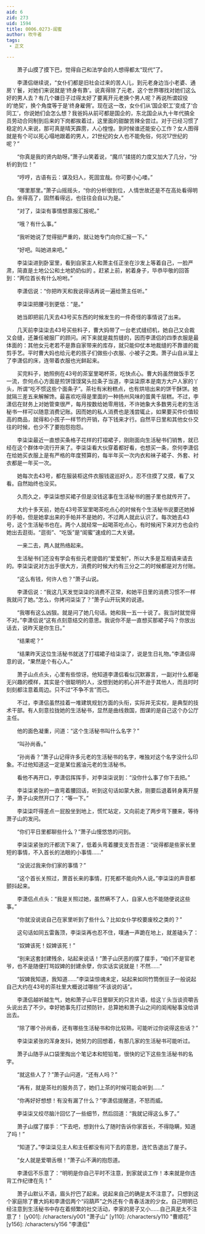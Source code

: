 ```yaml
---
aid: 6
zid: 273
uid: 1594
title: 0006.0273-闺蜜
author: 吹牛者
tags: 
 - 正文

---
```




　　萧子山摸了摸下巴，觉得自己和法学会的人想得都太“现代”了。

　　李潇侣继续说，“女仆们都是旧社会过来的苦人儿，到元老身边当小老婆、通房丫鬟，对她们来说就是‘终身有靠’。说真得除了元老，这个世界哪找对她们这么好的男人去？有几个嫌日子过得太好了要离开元老换个男人呢？再说所谓奴役的‘绝契’，换个角度等于是‘终身雇佣’。现在这一改，女仆们从‘国企职工’变成了‘合同工’，你说她们会怎么想？我爸妈从前可都是国企的，东北国企从九十年代搞全员劳动合同制到后来的下岗都挨着过，这里面的甜酸苦辣全尝过。对于已经习惯了稳定的人来说，那可真是晴天霹雳，人心惶惶。到时候谁还能安心工作？女人图得就是有个可以死心塌地跟着的男人，21世纪的女人也不能免俗，何况17世纪的呢？”

　　“你真是我的贤内助呀。”萧子山笑着说，“魔爪”揉搓的力度又加大了几分，“分析的到位！”

　　“哼哼，古语有云：谋及妇人，死固宜哉。你可要小心喽。”

　　“哪里那里。”萧子山摇摇头，“你的分析很到位，人情世故还是不在高处看得明白。坐得高了，固然看得远，也往往会自以为是。”

　　“对了，柒柒有事情想禀报汇报呢。”

　　“哦？有什么事。”

　　“我听她说了觉得挺严重的，就让她专门向你汇报一下。”

　　“好吧。叫她进来吧。”

　　李柒柒进到卧室里，看到自家主人和萧主任正坐在沙发上等着自己，一脸严肃，简直是土地公公和土地奶奶似的 。赶紧上前，躬着身子，毕恭毕敬的回答到：“两位首长有什么吩咐。”

　　李潇侣说：“你把昨天和我说得话再说一遍给萧主任听。”

　　李柒柒把腰弓到更低：“是。”

　　她当即把前几天去43号买东西的时候发生的一件奇怪的事情说了出来。

　　几天前李柒柒去43号买些料子，曹大妈带了一台老式缝纫机，她自己又会裁又会缝，还兼任被服厂的顾问。闲下来就是裁剪缝的，因而李潇侣的四季衣服是最体面的：其他女元老若不是靠自家带来的库存，就只能仰仗本地裁缝的不靠谱的裁剪手艺。平时曹大妈也给元老的孩子们做些小衣服、小被子之类。萧子山自从溜上了李潇侣的床，连带着衣服也光鲜起来。

　　买完料子，她照例在43号的茶室里喝杯茶，吃快点心。曹大妈虽然做饭手艺一流，奈何点心方面是煎饼馍馍窝头拉条子当道，李柒柒原本是南方大户人家的丫头，所谓“吃不惯这些个面条子”。茶社有米粉糕点，也有烘培出来的饼干酥饼。她就隔三差五来解解馋。最喜欢吃得是里面的一种扬州风味的蛋黄千层糕。不过，李潇侣在财务上对她管束很严，每月按数给她零用钱，不许她象大多数男元老的生活秘书一样可以随意消费记账。因而她的私人消费也是浅尝辄止，如果要买件价值较高的商品，就得和小孩子一样节约开销，存下钱来才行。自然平日里和其他女仆交往的时候，也少不了要抱怨抱怨。

　　李柒柒最近一直想买条格子花样的打褶裙子，刚刚面向生活秘书们销售，就已经在这个群体中流行开来了。李柒柒看大伙穿着都好看，也想买一条，奈何李潇侣在给她买衣服上是有严格的年度预算的，每半年买一次内衣和袜子裙子、外套、衬衣都是一年买一次。

　　她每次去43号，都在服装柜这件衣服钱逡巡好久，忍不住摸了又摸，看了又看。自然始终也没买。

　　久而久之，李柒柒想买裙子但是没钱这事在生活秘书的圈子里也就传开了。

　　大约十多天前，她在43号茶室里喝茶吃点心的时候有个生活秘书说要还她掉的手帕，但是她拿出来的手帕并不是她的，不过两人就此认识了。每次她去43号，这个生活秘书也在。两个人就经常一起喝茶吃点心，有时候闲下来对方也会约她出去逛街。“逛街”、“吃饭”是“闺蜜”速成的二大关键。

　　一来二去，两人就热络起来。

　　生活秘书们还没有学会有些元老提倡的“爱爱制”，所以大多是互相请来请去的。李柒柒说对方出手很大方，消费的时候大约有三分之二的时候都是对方付账。

　　“这么有钱，何许人也？”萧子山说。

　　李潇侣说：“我这几天发觉柒柒的消费不正常，和她平日里的消费习惯不一样我就问了她。”怎么，你拷问柒柒了？”萧子山开玩笑的说道。

　　“我哪有这么凶狠。就是问了她几句话。她和我一五一十说了。我当时就觉得不对。”李潇侣说“这有点刻意结交的意思。我说你不是一直想买那裙子吗？你放出话去，说昨天是你生日。”

　　“结果呢？”

　　“结果昨天这位生活秘书就送了打褶裙子给柒柒了，说是生日礼物。”李潇侣得意的说，“果然是个有心人。”

　　萧子山点点头，心里有些惊讶。他知道李潇侣看似沉默寡言，一副对什么都毫无兴趣的模样，其实是个很聪明的人，没想到她的机心并不逊于其他人，而且时时刻刻都注意着周边。只不过“不争不言”而已。

　　不过，李潇侣虽然挂着一堆建筑规划方面的头衔，实际并无实权，是典型的技术干部。有人刻意拉拢她的生活秘书，显然是曲线救国，图谋的是自己这个办公厅主任。

　　他的面色凝重，问道：“这个生活秘书叫什么名字？”

　　“叫孙尚香。”

　　“孙尚香？”萧子山记得许多元老的生活秘书的名字，唯独对这个名字没什么印象。不过他知道这一定是某位酱油元老的生活秘书。

　　看他不再开口，李潇侣挥挥手，对李柒柒说到：“没你什么事了你下去把。”

　　李柒柒紧张的一直弯着腰回话，听到这句话如蒙大赦，刚要后退着转身离开屋子，萧子山突然开口了：“等一下。”

　　李柒柒吓得差点一屁股坐到地上，慌忙站定，又向前走了两步弯下腰来，等待萧子山的发问。

　　“你们平日里都聊些什么？”萧子山慢悠悠的问到。

　　李柒柒紧张的汗都流下来了，低着头弯着腰支支吾吾道：“说得都是些家长里短的事情，不入首长的法眼的小事情……”

　　“没说过我来你们家的事情？”

　　“这个首长关照过，萧首长来的事情，打死都不能向外人说。”李柒柒的声音都颤抖起来。

　　李潇侣点点头：“我是关照过她，虽然瞒不了人，自家人也不能随便说这些事。”

　　“你就没说说自己在家里听到了些什么？比如女仆学校要废校之类的？”

　　这句话如同五雷轰顶，李柒柒再也忍不住，噗通一声跪在地上，就差磕头了：

　　“奴婢该死！奴婢该死！”

　　“别来这套封建残余，站起来说话！”萧子山厌恶的摆了摆手，“咱们不是官老爷，也不是随便打骂奴婢的封建余孽，你实话实说就是！不然……”

　　“奴婢我知道，我知道……”李柒柒惊魂未定，站起来如同竹筒倒豆子一般说起自己大约在43号的茶社里大概说过哪些“不该说的话”。

　　李潇侣越听越生气，她和萧子山平日里聊天的只言片语，给这丫头当谈资嚼舌头说出去了不少。幸好她事先打过预防针，总算她和萧子山之间的闺闱秘事没给讲出去。

　　“除了哪个孙尚香，还有哪些生活秘书和你比较熟，可能听过你说得这些话？”

　　李柒柒紧张的浑身发抖，她努力的回想着，有那几家的生活秘书可能听过。

　　萧子山随手从口袋里掏出个笔记本和短铅笔，很快的记下这些生活秘书的名字。

　　“就这些人了？”萧子山问道，“还有人吗？”

　　“再有，就是茶社的服务员了，她们上茶的时候可能会听到……”

　　“你再好好想想！有没有漏了什么？”李潇侣提醒道，不怒而威。

　　李柒柒又绞尽脑汁回忆了一些细节，然后回道：“我就记得这么多了。”

　　萧子山摆了摆手：“下去吧，想到什么了随时告诉你家首长，不得隐瞒，知道了吗！”

　　“知道了。”李柒柒见主人和主任都没有问下去的意思，连忙告退出了屋子。

　　“女人就是爱嚼舌根！”萧子山不满的抱怨道。

　　李潇侣不乐意了：“明明是你自己平时不注意，到家就谈工作！本来就是你违背工作纪律在先！”

　　萧子山默认不语，眉头拧巴了起来。说起来自己的确是太不注意了。只想到这个家庭除了曹大妈和李潇侣两个“闷葫芦”之外还有个青春活泼的少女。自己明明已经注意到生活秘书中存在着频繁的社交活动，李家的房子又小……自己真是太不注意了！
[y001]: /characters/y001 "萧子山"
[y110]: /characters/y110 "曹顺花"
[y156]: /characters/y156 "李潇侣"


